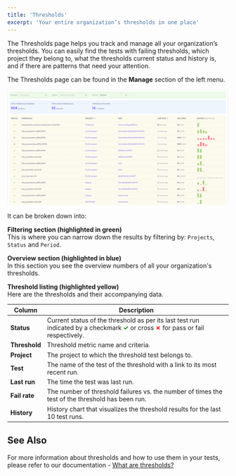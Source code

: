 ```yaml
---
title: 'Thresholds'
excerpt: 'Your entire organization’s thresholds in one place'
---
```


The Thresholds page helps you track and manage all your organization’s thresholds.
You can easily find the tests with failing thresholds, which project they belong to, what the thresholds current status and history is, and if there are patterns that need your attention.

The Thresholds page can be found in the **Manage** section of the left menu.

![Full UI](images/Thresholds/full-ui.png)

It can be broken down into:

**Filtering section (highlighted in green)**<br/>
This is where you can narrow down the results by filtering by: `Projects`, `Status` and `Period`.

**Overview section (highlighted in blue)**<br/>
In this section you see the overview numbers of all your organization's thresholds.

**Threshold listing (highlighted yellow)**<br/>
Here are the thresholds and their accompanying data.

| Column        | Description                                                                                                                                                                                                                       |
| --------------| --------------------------------------------------------------------------------------------------------------------------------------------------------------------------------------------------------------------------------- |
| **Status**    | Current status of the threshold as per its last test run indicated by a checkmark <span style="color:green; font-weight:bold">✓</span> or cross <span style="color:red; font-weight:bold">✗</span> for pass or fail respectively. |
| **Threshold** | Threshold metric name and criteria.                                                                                                                                                                                               |
| **Project**   | The project to which the threshold test belongs to.                                                                                                                                                                               |
| **Test**      | The name of the test of the threshold with a link to its most recent run.                                                                                                                                                         |
| **Last run**  | The time the test was last run.                                                                                                                                                                                                  |
| **Fail rate** | The number of threshold failures vs. the number of times the test of the threshold has been run.                                                                                                                                  |
| **History**   | History chart that visualizes the threshold results for the last 10 test runs.                                                                                                                                                    |

## See Also

For more information about thresholds and how to use them in your tests, please refer to our documentation - [What are thresholds?](/using-k6/thresholds/#what-are-thresholdss)
